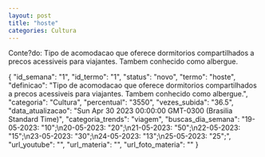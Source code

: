```yaml
---
layout: post
title: "hoste"
categories: Cultura
---
```

Conte?do: Tipo de acomodacao que oferece dormitorios compartilhados a precos acessiveis para viajantes. Tambem conhecido como albergue.

{
  "id_semana": "1",
  "id_termo": "1",
  "status": "novo",
  "termo": "hoste",
  "definicao": "Tipo de acomodacao que oferece dormitorios compartilhados a precos acessiveis para viajantes. Tambem conhecido como albergue.",
  "categoria": "Cultura",
  "percentual": "3550",
  "vezes_subida": "36.5",
  "data_atualizacao": "Sun Apr 30 2023 00:00:00 GMT-0300 (Brasilia Standard Time)",
  "categoria_trends": "viagem",
  "buscas_dia_semana": "19-05-2023: \"10\";\n20-05-2023: \"20\";\n21-05-2023: \"50\";\n22-05-2023: \"15\";\n23-05-2023: \"30\";\n24-05-2023: \"13\";\n25-05-2023: \"25\";",
  "url_youtube": "",
  "url_materia": "",
  "url_foto_materia": ""
}